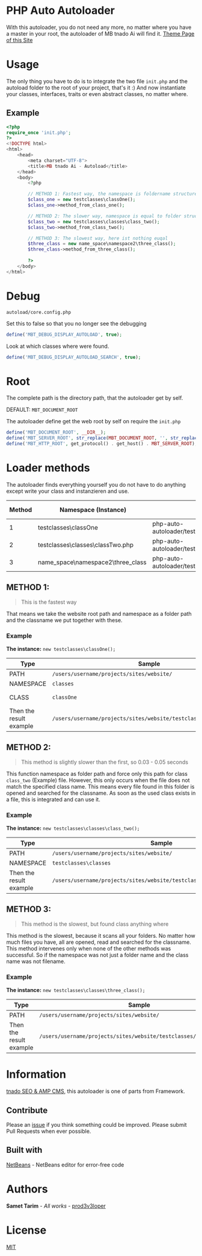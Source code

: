 # PHP Auto Autoloader

With this autoloader, you do not need any more, no matter where you have a master in your root, the autoloader of MB tnado Ai will find it.
[Theme Page of this Site](https://prod3v3loper.github.io/php-auto-autoloader/)

# Usage

The only thing you have to do is to integrate the two file `init.php` and the autoload folder to the root of your project, that's it :)
And now instantiate your classes, interfaces, traits or even abstract classes, no matter where.

## Example

```php
<?php
require_once 'init.php';
?>
<!DOCTYPE html>
<html>
    <head>
        <meta charset="UTF-8">
        <title>MB tnado Ai - Autoload</title>
    </head>
    <body>
        <?php

        // METHOD 1: Fastest way, the namespace is foldername structure and filename is equal to filename
        $class_one = new testclasses\classOne();
        $class_one->method_from_class_one();

        // METHOD 2: The slower way, namespace is equal to folder structure but the classname is differnt to the filename
        $class_two = new testclasses\classes\class_two();
        $class_two->method_from_class_two();

        // METHOD 3: The slowest way, here ist nothing euqal
        $three_class = new name_space\namespace2\three_class();
        $three_class->method_from_three_class();
        
        ?>
    </body>
</html>
```
# Debug

`autoload/core.config.php`

Set this to false so that you no longer see the debugging
```php
define('MBT_DEBUG_DISPLAY_AUTOLOAD', true);
```

Look at which classes where were found.
```php
define('MBT_DEBUG_DISPLAY_AUTOLOAD_SEARCH', true);
```

# Root

The complete path is the directory path, that the autoloader get by self.

DEFAULT: `MBT_DOCUMENT_ROOT`

The autoloader define get the web root by self on require the `init.php`
```php
define('MBT_DOCUMENT_ROOT', __DIR__);
define('MBT_SERVER_ROOT', str_replace(MBT_DOCUMENT_ROOT, '', str_replace(filter_input(INPUT_SERVER, 'DOCUMENT_ROOT'), '', str_replace("\\", "/", __DIR__))));
define('MBT_HTTP_ROOT', get_protocol() . get_host() . MBT_SERVER_ROOT);
```

# Loader methods

The autoloader finds everything yourself you do not have to do anything except write your class and instanzieren and use.

Method | Namespace (Instance) | Path | Load Time
------------ | ------------ | ------------- | -------------
1 | testclasses\classOne | php-auto-autoloader/testclasses/classOne.php | 0.001 sec.
2 | testclasses\classes\classTwo.php | php-auto-autoloader/testclasses/classes/classTwo.php | 0.002 sec.
3 | name_space\namespace2\three_class | php-auto-autoloader/testclasses/classThree.php | 0.021 sec.

## METHOD 1:

> This is the fastest way

That means we take the website root path and namespace as a folder path and the classname we put together with these.

### Example

**The instance:**
`new testclasses\classOne();`

Type | Sample | Description
---- | ------ | ------
PATH | `/users/username/projects/sites/website/` | MBT_DOCUMENT_ROOT
NAMESPACE | `classes` | Like the folder name
CLASS | `classOne` | Like the file name without extension
Then the result example | `/users/username/projects/sites/website/testclasses/classOne.php` | 

## METHOD 2:

> This method is slightly slower than the first, so 0.03 - 0.05 seconds

This function namespace as folder path and force only this path for class `class_two` (Example) file.
However, this only occurs when the file does not match the specified class name.
This means every file found in this folder is opened and searched for the classname. 
As soon as the used class exists in a file, this is integrated and can use it.

### Example

**The instance:**
`new testclasses\classes\class_two();`

Type | Sample | Description
---- | ------ | ------
PATH | `/users/username/projects/sites/website/` | MBT_DOCUMENT_ROOT
NAMESPACE | `testclasses\classes` | Like the folder name
Then the result example | `/users/username/projects/sites/website/testclasses/classes/classTwo.php` | 

## METHOD 3:

> This method is the slowest, but found class anything where

This method is the slowest, because it scans all your folders. 
No matter how much files you have, all are opened, read and searched for the classname. 
This method intervenes only when none of the other methods was successful. So if the namespace was not just a folder name and the class name was not filename.

### Example

**The instance:**
`new testclasses\classes\three_class();`

Type | Sample | Description
---- | ------ | ------
PATH | `/users/username/projects/sites/website/` | MBT_DOCUMENT_ROOT
Then the result example | `/users/username/projects/sites/website/testclasses/classThree.php` | 

# Information

[tnado SEO & AMP CMS](https://www.tnado.com/), this autoloader is one of parts from Framework.

## Contribute

Please an [issue](https://github.com/prod3v3loper/less-mixins/issues) if you
think something could be improved. Please submit Pull Requests when ever
possible.

## Built with

[NetBeans](https://netbeans.org/) - NetBeans editor for error-free code

# Authors

**Samet Tarim** - *All works* - [prod3v3loper](https://www.tnado.com/author/prod3v3loper/)

# License

[MIT](https://github.com/prod3v3loper/php-auto-autoloader/blob/master/LICENSE)